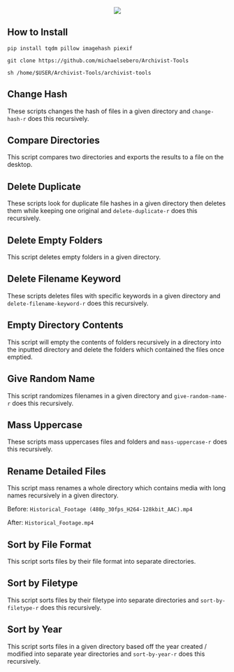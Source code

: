 <p align="center">
	<img src="https://i.postimg.cc/B6701s9K/Archivist-Tools.png" />

## How to Install
```
pip install tqdm pillow imagehash piexif

git clone https://github.com/michaelsebero/Archivist-Tools

sh /home/$USER/Archivist-Tools/archivist-tools
```

## Change Hash 
These scripts changes the hash of files in a given directory and `change-hash-r` does this recursively.

## Compare Directories
This script compares two directories and exports the results to a file on the desktop.

## Delete Duplicate
These scripts look for duplicate file hashes in a given directory then deletes them while keeping one original and `delete-duplicate-r` does this recursively.

## Delete Empty Folders
This script deletes empty folders in a given directory.

## Delete Filename Keyword
These scripts deletes files with specific keywords in a given directory and `delete-filename-keyword-r` does this recursively.

## Empty Directory Contents
This script will empty the contents of folders recursively in a directory into the inputted directory and delete the folders which contained the files once emptied.

## Give Random Name
This script randomizes filenames in a given directory and `give-random-name-r` does this recursively.

## Mass Uppercase
These scripts mass uppercases files and folders and `mass-uppercase-r` does this recursively.

## Rename Detailed Files
This script mass renames a whole directory which contains media with long names recursively in a given directory.

Before: `Historical_Footage (480p_30fps_H264-128kbit_AAC).mp4` 

After: `Historical_Footage.mp4`

## Sort by File Format
This script sorts files by their file format into separate directories.

## Sort by Filetype
This script sorts files by their filetype into separate directories and `sort-by-filetype-r` does this recursively.

## Sort by Year
This script sorts files in a given directory based off the year created / modified into separate year directories and `sort-by-year-r` does this recursively.

